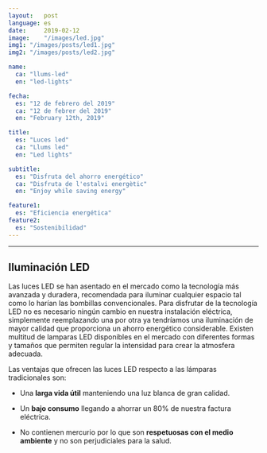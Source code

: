 ```yaml
---
layout:   post
language: es
date:     2019-02-12
image:    "/images/led.jpg"
img1: "/images/posts/led1.jpg"
img2: "/images/posts/led2.jpg"

name:
  ca: "llums-led"
  en: "led-lights"

fecha:
  es: "12 de febrero del 2019"
  ca: "12 de febrer del 2019"
  en: "February 12th, 2019"

title:
  es: "Luces led"
  ca: "Llums led"
  en: "Led lights"

subtitle:
  es: "Disfruta del ahorro energético"
  ca: "Disfruta de l'estalvi energètic"
  en: "Enjoy while saving energy"

feature1:
  es: "Eficiencia energética"
feature2:
  es: "Sostenibilidad"
---
```

------
## Iluminación LED
Las luces LED se han asentado en el mercado como la tecnología más avanzada y duradera, recomendada para iluminar cualquier espacio tal como lo harían las bombillas convencionales. Para disfrutar de la tecnología LED no es necesario ningún cambio en nuestra instalación eléctrica, simplemente reemplazando una por otra ya tendríamos una iluminación de mayor calidad que proporciona un ahorro energético considerable. Existen multitud de lamparas LED disponibles en el mercado con diferentes formas y tamaños que permiten regular la intensidad para crear la atmosfera adecuada.

Las ventajas que ofrecen las luces LED respecto a las lámparas tradicionales son:

* Una **larga vida útil** manteniendo una luz blanca de gran calidad.

* Un **bajo consumo** llegando a ahorrar un 80% de nuestra factura eléctrica.

* No contienen mercurio por lo que son **respetuosas con el medio ambiente** y no son perjudiciales para la salud.
